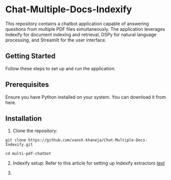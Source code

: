# Chat-Multiple-Docs-Indexify
This repository contains a chatbot application capable of answering questions from multiple PDF files simultaneously. The application leverages Indexify for document indexing and retrieval, DSPy for natural language processing, and Streamlit for the user interface.

## Getting Started
Follow these steps to set up and run the application.

## Prerequisites
Ensure you have Python installed on your system. You can download it from here.

## Installation
1) Clone the repository:
   
```git clone https://github.com/vansh-khaneja/Chat-Multiple-Docs-Indexify.git```

```cd multi-pdf-chatbot```

2) Indexify setup:
Refer to this article for setting up Indexify extractors [text](https://docs.getindexify.ai/apis/extractors/pdf/#marker-extractor)

3) 
